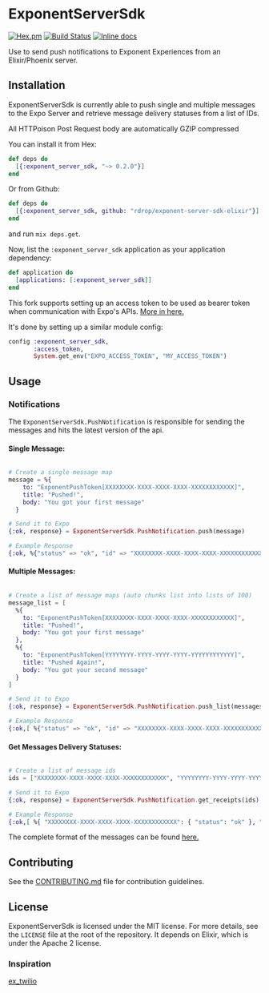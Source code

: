 # ExponentServerSdk

[![Hex.pm](https://img.shields.io/hexpm/v/exponent_server_sdk.svg)](https://hex.pm/packages/exponent_server_sdk)
[![Build Status](https://travis-ci.org/rdrop/exponent-server-sdk-elixir.svg?branch=master)](https://travis-ci.org/rdrop/exponent-server-sdk-elixir)
[![Inline docs](https://inch-ci.org/github/rdrop/exponent-server-sdk-elixir.svg?branch=master)](https://inch-ci.org/github/rdrop/exponent-server-sdk-elixir)

Use to send push notifications to Exponent Experiences from an Elixir/Phoenix server.

## Installation

ExponentServerSdk is currently able to push single and multiple messages to the Expo Server and retrieve message delivery statuses from a list of IDs.

All HTTPoison Post Request body are automatically GZIP compressed

You can install it from Hex:

```elixir
def deps do
  [{:exponent_server_sdk, "~> 0.2.0"}]
end
```

Or from Github:

```elixir
def deps do
  [{:exponent_server_sdk, github: "rdrop/exponent-server-sdk-elixir"}]
end
```

and run `mix deps.get`.

Now, list the `:exponent_server_sdk` application as your application dependency:

```elixir
def application do
  [applications: [:exponent_server_sdk]]
end
```

This fork supports setting up an access token to be used as bearer token when communication with Expo's APIs. [More in here.](https://docs.expo.dev/push-notifications/sending-notifications/#additional-security)

It's done by setting up a similar module config:

```elixir
config :exponent_server_sdk,
       :access_token,
       System.get_env("EXPO_ACCESS_TOKEN", "MY_ACCESS_TOKEN")
```

## Usage

### Notifications

The `ExponentServerSdk.PushNotification` is responsible for sending the messages and hits the latest version of the api.

#### Single Message:

```elixir

# Create a single message map
message = %{
    to: "ExponentPushToken[XXXXXXXX-XXXX-XXXX-XXXX-XXXXXXXXXXXX]",
    title: "Pushed!",
    body: "You got your first message"
  }

# Send it to Expo
{:ok, response} = ExponentServerSdk.PushNotification.push(message)

# Example Response
{:ok, %{"status" => "ok", "id" => "XXXXXXXX-XXXX-XXXX-XXXX-XXXXXXXXXXXX"}}
```

#### Multiple Messages:

```elixir

# Create a list of message maps (auto chunks list into lists of 100)
message_list = [
  %{
    to: "ExponentPushToken[XXXXXXXX-XXXX-XXXX-XXXX-XXXXXXXXXXXX]",
    title: "Pushed!",
    body: "You got your first message"
  },
  %{
    to: "ExponentPushToken[YYYYYYYY-YYYY-YYYY-YYYY-YYYYYYYYYYYY]",
    title: "Pushed Again!",
    body: "You got your second message"
  }
]

# Send it to Expo
{:ok, response} = ExponentServerSdk.PushNotification.push_list(messages)

# Example Response
{:ok,[ %{"status" => "ok", "id" => "XXXXXXXX-XXXX-XXXX-XXXX-XXXXXXXXXXXX"}, %{"status" => "ok", "id" => "YYYYYYYY-YYYY-YYYY-YYYY-YYYYYYYYYYYY"} ]}
```

#### Get Messages Delivery Statuses:

```elixir

# Create a list of message ids
ids = ["XXXXXXXX-XXXX-XXXX-XXXX-XXXXXXXXXXXX", "YYYYYYYY-YYYY-YYYY-YYYY-YYYYYYYYYYYY"]

# Send it to Expo
{:ok, response} = ExponentServerSdk.PushNotification.get_receipts(ids)

# Example Response
{:ok,[ %{ "XXXXXXXX-XXXX-XXXX-XXXX-XXXXXXXXXXXX": { "status": "ok" }, "YYYYYYYY-YYYY-YYYY-YYYY-YYYYYYYYYYYY": { "status": "ok" } } ]}
```

The complete format of the messages can be found [here.](https://docs.expo.io/versions/latest/guides/push-notifications#message-format)

## Contributing

See the [CONTRIBUTING.md](CONTRIBUTING.md) file for contribution guidelines.

## License

ExponentServerSdk is licensed under the MIT license. For more details, see the `LICENSE`
file at the root of the repository. It depends on Elixir, which is under the
Apache 2 license.

### Inspiration

[ex_twilio](https://github.com/danielberkompas/ex_twilio)

[hex]: http://hex.pm
